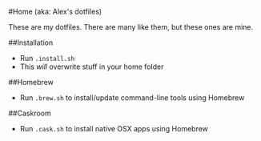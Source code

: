 #Home (aka: Alex's dotfiles)

These are my dotfiles. There are many like them, but these ones are mine.

##Installation

* Run `.install.sh`
* This *will* overwrite stuff in your home folder

##Homebrew

* Run `.brew.sh` to install/update command-line tools using Homebrew

##Caskroom

* Run `.cask.sh` to install native OSX apps using Homebrew
